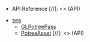 - API Reference
[//]: <> (API)
* [zea](api/zea/README)
  * [GLPotreePass](api/zea/GLPotreePass)
  * [PotreeAsset](api/zea/PotreeAsset)
[//]: <> (API)